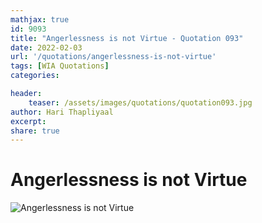 ```yaml
---
mathjax: true
id: 9093
title: "Angerlessness is not Virtue - Quotation 093"
date: 2022-02-03
url: '/quotations/angerlessness-is-not-virtue'
tags: [WIA Quotations] 
categories: 

header:
    teaser: /assets/images/quotations/quotation093.jpg
author: Hari Thapliyaal 
excerpt:
share: true 
---
```


# Angerlessness is not Virtue

![Angerlessness is not Virtue](/assets/images/quotations/quotation093.jpg)
